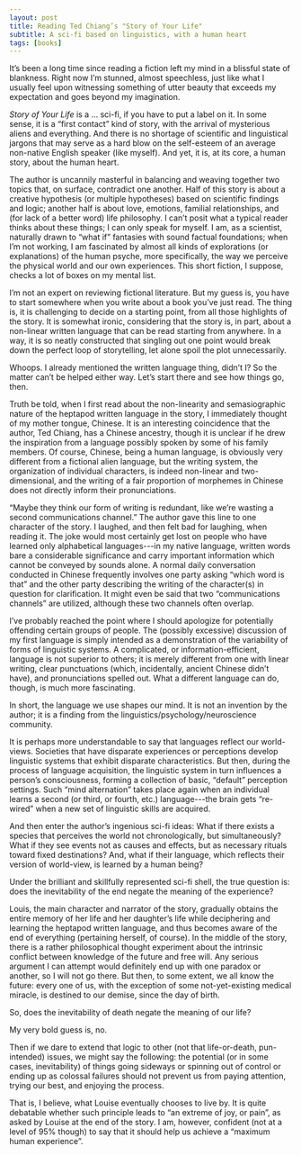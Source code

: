 ```yaml
---
layout: post
title: Reading Ted Chiang’s "Story of Your Life"
subtitle: A sci-fi based on linguistics, with a human heart
tags: [books]
---
```


It’s been a long time since reading a fiction left my mind in a blissful state of blankness. 
Right now I’m stunned, almost speechless, just like what I usually feel upon witnessing something of utter beauty that 
exceeds my expectation and goes beyond my imagination.

_Story of Your Life_ is a … sci-fi, if you have to put a label on it. In some sense, it is a “first contact” kind of story, 
with the arrival of mysterious aliens and everything. And there is no shortage of scientific and linguistical jargons that 
may serve as a hard blow on the self-esteem of an average non-native English speaker (like myself). And yet, it is, at its 
core, a human story, about the human heart.

The author is uncannily masterful in balancing and weaving together two topics that, on surface, contradict one another. 
Half of this story is about a creative hypothesis (or multiple hypotheses) based on scientific findings and logic; another 
half is about love, emotions, familial relationships, and (for lack of a better word) life philosophy.  I can’t posit what a 
typical reader thinks about these things; I can only speak for myself. I am, as a scientist, naturally drawn to “what if” 
fantasies with sound factual foundations; when I’m not working, I am fascinated by almost all kinds of explorations (or 
explanations) of the human psyche, more specifically, the way we perceive the physical world and our own experiences. This 
short fiction, I suppose, checks a lot of boxes on my mental list.

I’m not an expert on reviewing fictional literature. But my guess is, you have to start somewhere when you write about a 
book you’ve just read. The thing is, it is challenging to decide on a starting point, from all those highlights of the story. 
It is somewhat ironic, considering that the story is, in part, about a non-linear written language that can be read starting 
from anywhere. In a way, it is so neatly constructed that singling out one point would break down the perfect loop of 
storytelling, let alone spoil the plot unnecessarily. 

Whoops. I already mentioned the written language thing, didn’t I? So the matter can’t be helped either way. Let’s start there 
and see how things go, then.

Truth be told, when I first read about the non-linearity and semasiographic nature of the heptapod written language in the 
story, I immediately thought of my mother tongue, Chinese. It is an interesting coincidence that the author, Ted Chiang, has a
Chinese ancestry, though it is unclear if he drew the inspiration from a language possibly spoken by some of his family 
members. Of course, Chinese, being a human language, is obviously very different from a fictional alien language, but the 
writing system, the organization of individual characters, is indeed non-linear and two-dimensional, and the writing of a fair 
proportion of morphemes in Chinese does not directly inform their pronunciations. 

“Maybe they think our form of writing is redundant, like we’re wasting a second communications channel.” The author gave this 
line to one character of the story. I laughed, and then felt bad for laughing, when reading it. The joke would most certainly 
get lost on people who have learned only alphabetical languages---in my native language, written words bare a considerable 
significance and carry important information which cannot be conveyed by sounds alone. A normal daily conversation conducted 
in Chinese frequently involves one party asking “which word is that” and the other party describing the writing of the 
character(s) in question for clarification. It might even be said that two “communications channels” are utilized, although 
these two channels often overlap. 

I’ve probably reached the point where I should apologize for potentially offending certain groups of people. The (possibly 
excessive) discussion of my first language is simply intended as a demonstration of the variability of forms of linguistic 
systems. A complicated, or information-efficient, language is not superior to others; it is merely different from one with 
linear writing, clear punctuations (which, incidentally, ancient Chinese didn’t have), and pronunciations spelled out. What 
a different language can do, though, is much more fascinating. 

In short, the language we use shapes our mind. It is not an invention by the author; it is a finding from the 
linguistics/psychology/neuroscience community.

It is perhaps more understandable to say that languages reflect our world-views. Societies that have disparate experiences 
or perceptions develop linguistic systems that exhibit disparate characteristics. But then, during the process of language 
acquisition, the linguistic system in turn influences a person’s consciousness, forming a collection of basic, “default” 
perception settings. Such “mind alternation” takes place again when an individual learns a second (or third, or fourth, etc.) 
language---the brain gets “re-wired” when a new set of linguistic skills are acquired. 

And then enter the author’s ingenious sci-fi ideas: What if there exists a species that perceives the world not 
chronologically, but simultaneously? What if they see events not as causes and effects, but as necessary rituals toward fixed 
destinations? And, what if their language, which reflects their version of world-view, is learned by a human being? 

Under the brilliant and skillfully represented sci-fi shell, the true question is: does the inevitability of the end 
negate the meaning of the experience? 

Louis, the main character and narrator of the story, gradually obtains the entire memory of her life and her daughter’s life 
while deciphering and learning the heptapod written language, and thus becomes aware of the end of everything (pertaining 
herself, of course). In the middle of the story, there is a rather philosophical thought experiment about the intrinsic 
conflict between knowledge of the future and free will. Any serious argument I can attempt would definitely end up with one 
paradox or another, so I will not go there. But then, to some extent, we all know the future: every one of us, with the 
exception of some not-yet-existing medical miracle, is destined to our demise, since the day of birth. 

So, does the inevitability of death negate the meaning of our life?

My very bold guess is, no. 

Then if we dare to extend that logic to other (not that life-or-death, pun-intended) issues, we might say the following: 
the potential (or in some cases, inevitability) of things going sideways or spinning out of control or ending up as colossal 
failures should not prevent us from paying attention, trying our best, and enjoying the process. 

That is, I believe, what Louise eventually chooses to live by. It is quite debatable whether such principle leads to “an 
extreme of joy, or pain”, as asked by Louise at the end of the story. I am, however, confident (not at a level of 95% though) 
to say that it should help us achieve a “maximum human experience”. 


